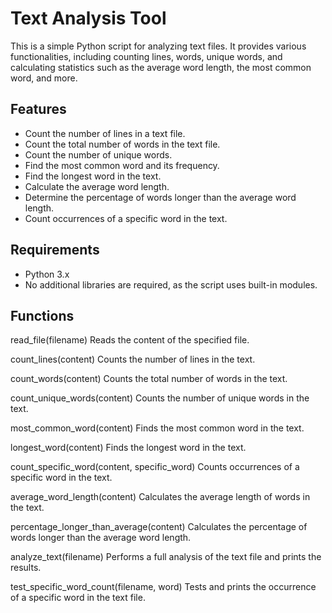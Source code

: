 # Text Analysis Tool

This is a simple Python script for analyzing text files. It provides various functionalities, including counting lines, words, unique words, and calculating statistics such as the average word length, the most common word, and more.

## Features

- Count the number of lines in a text file.
- Count the total number of words in the text file.
- Count the number of unique words.
- Find the most common word and its frequency.
- Find the longest word in the text.
- Calculate the average word length.
- Determine the percentage of words longer than the average word length.
- Count occurrences of a specific word in the text.

## Requirements

- Python 3.x
- No additional libraries are required, as the script uses built-in modules.

## Functions

read_file(filename)
Reads the content of the specified file.

count_lines(content)
Counts the number of lines in the text.

count_words(content)
Counts the total number of words in the text.

count_unique_words(content)
Counts the number of unique words in the text.

most_common_word(content)
Finds the most common word in the text.

longest_word(content)
Finds the longest word in the text.

count_specific_word(content, specific_word)
Counts occurrences of a specific word in the text.

average_word_length(content)
Calculates the average length of words in the text.

percentage_longer_than_average(content)
Calculates the percentage of words longer than the average word length.

analyze_text(filename)
Performs a full analysis of the text file and prints the results.

test_specific_word_count(filename, word)
Tests and prints the occurrence of a specific word in the text file.


